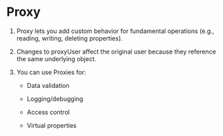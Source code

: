 # Proxy 

1. Proxy lets you add custom behavior for fundamental operations (e.g., reading, writing, deleting properties).

2. Changes to proxyUser affect the original user because they reference the same underlying object.

3. You can use Proxies for:

    - Data validation

    - Logging/debugging

    - Access control

    - Virtual properties